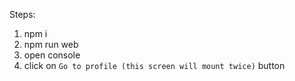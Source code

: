 
Steps:

1. npm i
2. npm run web
3. open console
4. click on `Go to profile (this screen will mount twice)` button